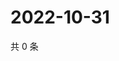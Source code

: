 # 2022-10-31

共 0 条

<!-- BEGIN WEIBO -->
<!-- 最后更新时间 Mon Oct 31 2022 23:19:02 GMT+0800 (China Standard Time) -->

<!-- END WEIBO -->
